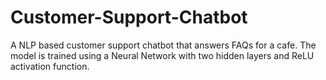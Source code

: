# Customer-Support-Chatbot
A NLP based customer support chatbot that answers FAQs for a cafe. The model is trained using a Neural Network with two hidden layers and ReLU activation function.
